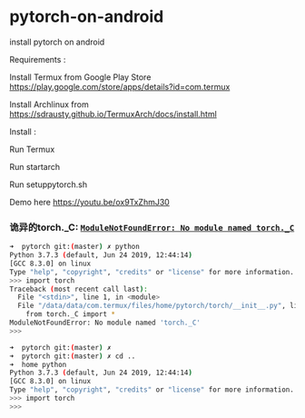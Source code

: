 # pytorch-on-android

install pytorch on android


Requirements :

Install Termux from Google Play Store https://play.google.com/store/apps/details?id=com.termux

Install Archlinux from https://sdrausty.github.io/TermuxArch/docs/install.html


Install :

Run Termux

Run startarch

Run setuppytorch.sh

Demo here https://youtu.be/ox9TxZhmJ30

### 诡异的torch._C: [`ModuleNotFoundError: No module named torch._C`](https://github.com/pytorch/pytorch/issues/574)

```bash
➜  pytorch git:(master) ✗ python
Python 3.7.3 (default, Jun 24 2019, 12:44:14)
[GCC 8.3.0] on linux
Type "help", "copyright", "credits" or "license" for more information.
>>> import torch
Traceback (most recent call last):
  File "<stdin>", line 1, in <module>
  File "/data/data/com.termux/files/home/pytorch/torch/__init__.py", line 79, in <module>
    from torch._C import *
ModuleNotFoundError: No module named 'torch._C'
>>>

➜  pytorch git:(master) ✗
➜  pytorch git:(master) ✗ cd ..
➜  home python
Python 3.7.3 (default, Jun 24 2019, 12:44:14)
[GCC 8.3.0] on linux
Type "help", "copyright", "credits" or "license" for more information.
>>> import torch
>>>
```
